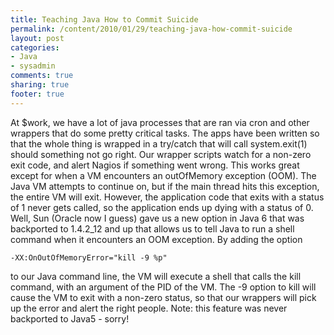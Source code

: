 ```yaml
---
title: Teaching Java How to Commit Suicide
permalink: /content/2010/01/29/teaching-java-how-commit-suicide
layout: post
categories:
- Java
- sysadmin
comments: true
sharing: true
footer: true
---
```

At $work, we have a lot of java processes that are ran via cron and other
wrappers that do some pretty critical tasks. The apps have been written so
that the whole thing is wrapped in a try/catch that will call system.exit(1)
should something not go right. Our wrapper scripts watch for a non-zero exit
code, and alert Nagios if something went wrong. This works great except for
when a VM encounters an outOfMemory exception (OOM). The Java VM attempts to
continue on, but if the main thread hits this exception, the entire VM will
exit. However, the application code that exits with a status of 1 never gets
called, so the application ends up dying with a status of 0. Well, Sun (Oracle
now I guess) gave us a new option in Java 6 that was backported to 1.4.2_12
and up that allows us to tell Java to run a shell command when it encounters
an OOM exception. By adding the option

    
    -XX:OnOutOfMemoryError="kill -9 %p"

to our Java command line, the VM will execute a shell that calls the kill
command, with an argument of the PID of the VM. The -9 option to kill will
cause the VM to exit with a non-zero status, so that our wrappers will pick up
the error and alert the right people. Note: this feature was never backported
to Java5 - sorry!

